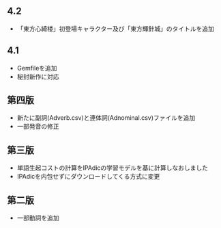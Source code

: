 ## 4.2
* 「東方心綺楼」初登場キャラクター及び「東方輝針城」のタイトルを追加

## 4.1
* Gemfileを追加
* 秘封新作に対応

## 第四版
* 新たに副詞(Adverb.csv)と連体詞(Adnominal.csv)ファイルを追加
* 一部発音の修正

## 第三版
* 単語生起コストの計算をIPAdicの学習モデルを基に計算しなおしました
* IPAdicを内包せずにダウンロードしてくる方式に変更

## 第二版
* 一部動詞を追加